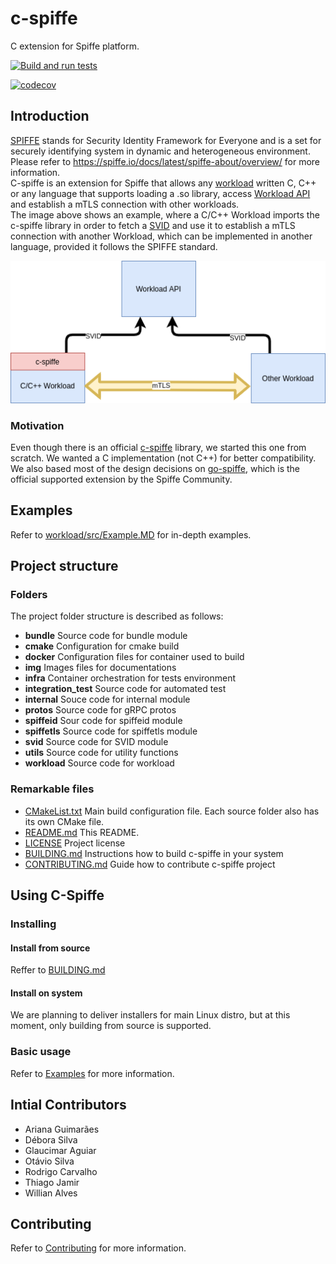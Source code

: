 # c-spiffe

C extension for Spiffe platform.

[![Build and run tests](https://github.com/HewlettPackard/c-spiffe/actions/workflows/actions.yml/badge.svg)](https://github.com/HewlettPackard/c-spiffe/actions/workflows/actions.yml)

[![codecov](https://codecov.io/gh/HewlettPackard/c-spiffe/branch/master/graph/badge.svg)](https://codecov.io/gh/HewlettPackard/c-spiffe)

## Introduction

[SPIFFE](https://spiffe.io/) stands for Security Identity Framework for Everyone and is a set for securely identifying system in dynamic and heterogeneous environment. Please refer to https://spiffe.io/docs/latest/spiffe-about/overview/ for more information.  
C-spiffe is an extension for Spiffe that allows any [workload](https://spiffe.io/docs/latest/spiffe-about/spiffe-concepts/#workload) written C, C++ or  any language that supports loading a .so library, access [Workload API](https://spiffe.io/docs/latest/spiffe-about/spiffe-concepts/#spiffe-workload-api) and establish a mTLS connection with other workloads.  
The image above shows an example, where a C/C++ Workload imports the c-spiffe library in order to fetch a [SVID](https://spiffe.io/docs/latest/spiffe-about/spiffe-concepts/#spiffe-verifiable-identity-document-svid) and use it to establish a mTLS connection with another Workload, which can be implemented in another language, provided it follows the SPIFFE standard.

![Alt text](img/cspiffe_example.png "C-spiffe usage example")

### Motivation

Even though there is an official [c-spiffe](https://github.com/spiffe/c-spiffe) library, we started this one from scratch. We wanted a C implementation (not C++) for better compatibility. We also based most of the design decisions on [go-spiffe](https://github.com/spiffe/c-spiffe), which is the official supported extension by the Spiffe Community.


## Examples
 
 Refer to [workload/src/Example.MD](workload/src/EXAMPLE.md) for in-depth examples.


## Project structure


### Folders
The project folder structure is described as follows:

* **bundle** Source code for bundle module
* **cmake** Configuration for cmake build
* **docker** Configuration files for container used to build 
* **img** Images files for documentations
* **infra** Container orchestration for tests environment
* **integration_test** Source code for automated test
* **internal** Souce code for internal module
* **protos** Source code for gRPC protos
* **spiffeid** Sour code for spiffeid module
* **spiffetls** Source code for spiffetls module
* **svid** Source code for SVID module
* **utils** Source code for utility functions
* **workload** Source code for workload


### Remarkable files

* [CMakeList.txt](CMakeLists.txt) Main build configuration file. Each source folder also has its own CMake file.
* [README.md](README.md) This README.
* [LICENSE](LICENSE) Project license
* [BUILDING.md](BUILDING.md) Instructions how to build c-spiffe in your system
* [CONTRIBUTING.md](CONTRIBUTING.md) Guide how to contribute c-spiffe project

<!--TODO: List all folders with its contents -->

## Using C-Spiffe

### Installing

#### Install from source
Reffer to [BUILDING.md](BUILDING.md) 

#### Install on system

We are planning to deliver installers for main Linux distro, but at this moment, only building from source is supported.

### Basic usage

Refer to [Examples](workload/src/EXAMPLE.md) for more information.

## Intial Contributors

* Ariana Guimarães
* Débora Silva
* Glaucimar Aguiar
* Otávio Silva
* Rodrigo Carvalho
* Thiago Jamir
* Willian Alves

## Contributing
Refer to [Contributing](workload/src/CONTRIBUTING.md) for more information.


